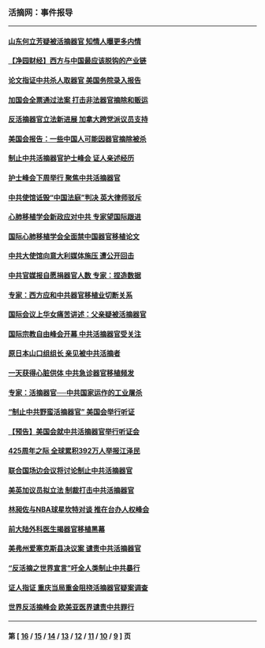 ### 活摘网：事件报导
---
#### [山东何立芳疑被活摘器官 知情人曝更多内情](../../pages/nf5877/n14047530.md?08180430) 
#### [【净园财经】西方与中国最应该脱钩的产业链](../../pages/nf5877/n14016113.md?08180430) 
#### [论文指证中共杀人取器官 美国务院录入报告](../../pages/nf5877/n13999890.md?08180430) 
#### [加国会全票通过法案 打击非法器官摘除和贩运](../../pages/nf5877/n13884924.md?08180430) 
#### [反活摘器官立法新进展 加拿大跨党派议员支持](../../pages/nf5877/n13876061.md?08180430) 
#### [美国会报告：一些中国人可能因器官摘除被杀](../../pages/nf5877/n13867964.md?08180430) 
#### [制止中共活摘器官护士峰会 证人亲述经历](../../pages/nf5877/n13859007.md?08180430) 
#### [护士峰会下周举行 聚焦中共活摘器官](../../pages/nf5877/n13855418.md?08180430) 
#### [中共使馆诋毁“中国法庭”判决 英大律师驳斥](../../pages/nf5877/n13833945.md?08180430) 
#### [心肺移植学会新政应对中共 专家望国际跟进](../../pages/nf5877/n13829043.md?08180430) 
#### [国际心肺移植学会全面禁中国器官移植论文](../../pages/nf5877/n13827785.md?08180430) 
#### [中共大使馆向意大利媒体施压 遭公开回击](../../pages/nf5877/n13826038.md?08180430) 
#### [中共官媒报自愿捐器官人数 专家：捏造数据](../../pages/nf5877/n13814130.md?08180430) 
#### [专家：西方应和中共器官移植业切断关系](../../pages/nf5877/n13772828.md?08180430) 
#### [国际会议上华女痛苦讲述：父亲疑被活摘器官](../../pages/nf5877/n13771583.md?08180430) 
#### [国际宗教自由峰会开幕 中共活摘器官受关注](../../pages/nf5877/n13769995.md?08180430) 
#### [原日本山口组组长 亲见被中共活摘者](../../pages/nf5877/n13767360.md?08180430) 
#### [一天获得心脏供体 中共急诊器官移植频发](../../pages/nf5877/n13764689.md?08180430) 
#### [专家：活摘器官──中共国家运作的工业屠杀](../../pages/nf5877/n13761178.md?08180430) 
#### [“制止中共野蛮活摘器官” 美国会举行听证](../../pages/nf5877/n13735831.md?08180430) 
#### [【预告】美国会就中共活摘器官举行听证会](../../pages/nf5877/n13732843.md?08180430) 
#### [425周年之际 全球累积392万人举报江泽民](../../pages/nf5877/n13719232.md?08180430) 
#### [联合国场边会议将讨论制止中共活摘器官](../../pages/nf5877/n13656361.md?08180430) 
#### [美英加议员拟立法 制裁打击中共活摘器官](../../pages/nf5877/n13430251.md?08180430) 
#### [林昶佐与NBA球星坎特对谈 推在台办人权峰会](../../pages/nf5877/n13414467.md?08180430) 
#### [前大陆外科医生揭器官移植黑幕](../../pages/nf5877/n13401416.md?08180430) 
#### [美弗州爱塞克斯县决议案 谴责中共活摘器官](../../pages/nf5877/n13320919.md?08180430) 
#### [“反活摘之世界宣言”吁全人类制止中共暴行](../../pages/nf5877/n13259730.md?08180430) 
#### [证人指证 重庆当局重金阻挠活摘器官疑案调查](../../pages/nf5877/n13259127.md?08180430) 
#### [世界反活摘峰会 欧美亚医界谴责中共罪行](../../pages/nf5877/n13253550.md?08180430) 

---
#### 第 [ [16](./16.md?08180430) / [15](./15.md?08180430) / [14](./14.md?08180430) / [13](./13.md?08180430) / [12](./12.md?08180430) / [11](./11.md?08180430) / [10](./10.md?08180430) / [9](./9.md?08180430) ] 页
